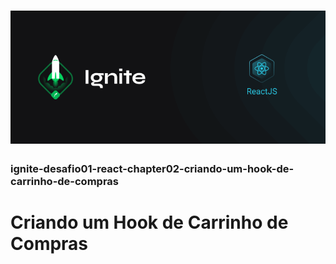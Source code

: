 <h1 align="center">
  <img src="./img/img000.png" />
</h1>

### ignite-desafio01-react-chapter02-criando-um-hook-de-carrinho-de-compras

# Criando um Hook de Carrinho de Compras
